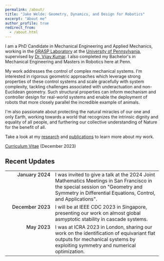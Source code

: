 ```yaml
---
permalink: /about/
title: "Jake Welde: Geometry, Dynamics, and Design for Robotics"
excerpt: "About me"
author_profile: true
redirect_from: 
  - /about.html
---
```


I am a PhD Candidate in Mechanical Engineering and Applied Mechanics,
working in the [GRASP Laboratory](https://www.grasp.upenn.edu/) 
at the [University of Pennsylvania](https://www.upenn.edu/), 
supervised by [Dr. Vijay Kumar](https://www.kumarrobotics.org/). 
I also completed my Bachelor's in Mechanical Engineering and Masters 
in Robotics here at Penn.    

My work addresses the control of complex mechanical systems. 
I'm interested in rigorous geometric approaches which leverage 
strong properties of these control systems and scale gracefully 
with system complexity, tackling challenges associated with 
underactuation and non-Euclidean geometry. Such structural 
properties can inform mechanism and controller design for real-world 
systems and enable the deployment of robots that more closely parallel
the incredible example of animals.

I'm also passionate about protecting the natural miracles of our one and only Earth, 
working towards a world that recognizes the intrinsic dignity and equality of all people, 
and furthering our collective understanding of Nature for the benefit of all.


Take a look at my [research](/portfolio/) and [publications](/publications) to learn more about my work.

[Curriculum Vitae](/files/curriculum_vitae.pdf) (December 2023)

## Recent Updates

<style>

    table#recent_updates {
        border: none;
        border-collapse: collapse;    
        font-size: 12pt;
    }

    td {
        border: none;
    }

    #recent_updates td:nth-child(1) {
        width: 140px;
        text-align: right;
        vertical-align:top;
        font-weight: 500;
    }

</style>


<table id="recent_updates">
    <tr>
        <td>January 2024</td>
        <td>
            I was invited to give a talk at the 2024 Joint 
            Mathematics Meetings in San Francisco in the special 
            session on "Geometry and Symmetry in Differential 
            Equations, Control, and Applications".
        </td>
    </tr>
    <tr>
        <td>December 2023</td>
        <td>
            I will be at IEEE CDC 2023 in Singapore, presenting 
            our work on almost global asmyptotic stability in 
            cascade systems.
        </td>
    </tr>
    <tr>
        <td>May 2023</td>
        <td>
            I was at ICRA 2023 in London, sharing our work on 
            the identification of equivariant flat outputs for 
            mechanical systems by exploiting symmetry and numerical
            optimization.
        </td>
    </tr>
</table>